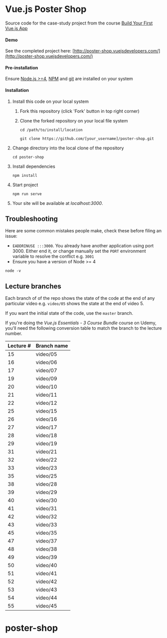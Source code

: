 # Vue.js Poster Shop

Source code for the case-study project from the course [Build Your First Vue.js App](https://courses.vuejsdevelopers.com/p/build-your-first-vue-js-app?utm_source=github-vjd
)

#### Demo

See the completed project here: [http://poster-shop.vuejsdevelopers.com/](http://poster-shop.vuejsdevelopers.com/)

#### Pre-installation

Ensure [Node.js  >=4](https://nodejs.org/en/download/), [NPM](https://docs.npmjs.com) and [git](https://git-scm.com/book/en/v2/Getting-Started-Installing-Git) are installed on your system
 
#### Installation

1. Install this code on your local system
     
    1. Fork this repository (click 'Fork' button in top right corner)
    2. Clone the forked repository on your local file system
    
        ```
        cd /path/to/install/location
        
        git clone https://github.com/[your_username]/poster-shop.git
        ```

2. Change directory into the local clone of the repository

    ```
    cd poster-shop
    ```

3. Install dependencies

    ```
    npm install
    ```
    
4. Start project

    ```
    npm run serve
    ```

5. Your site will be available at *localhost:3000*.

## Troubleshooting

Here are some common mistakes people make, check these before filing an issue:

- `EADDRINUSE :::3000`. You already have another application using port 3000. Either end it, or change manually set the `PORT` environment variable to resolve the conflict e.g. `3001`
- Ensure you have a version of Node >= 4

```
node -v
```

## Lecture branches

Each branch of of the repo shows the state of the code at the end of any particular video e.g. `video/05` shows the state at the end of video 5.

If you want the initial state of the code, use the `master` branch.

If you're doing the *Vue.js Essentials - 3 Course Bundle* course on Udemy, you'll need the following conversion table to match the branch to the lecture number.

| Lecture # | Branch name |
| - | - |
| 15 | video/05 |
| 16 | video/06 |
| 17 | video/07 |
| 19 | video/09 |
| 20 | video/10 |
| 21 | video/11 |
| 22 | video/12 |
| 25 | video/15 |
| 26 | video/16 |
| 27 | video/17 |
| 28 | video/18 |
| 29 | video/19 |
| 31 | video/21 |
| 32 | video/22 |
| 33 | video/23 |
| 35 | video/25 |
| 38 | video/28 |
| 39 | video/29 |
| 40 | video/30 |
| 41 | video/31 |
| 42 | video/32 |
| 43 | video/33 |
| 45 | video/35 |
| 47 | video/37 |
| 48 | video/38 |
| 49 | video/39 |
| 50 | video/40 |
| 51 | video/41 |
| 52 | video/42 |
| 53 | video/43 |
| 54 | video/44 |
| 55 | video/45 |
# poster-shop
